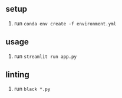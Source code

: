 ## setup
1. run `conda env create -f environment.yml`

## usage
1. run `streamlit run app.py`

## linting
1. run `black *.py`
